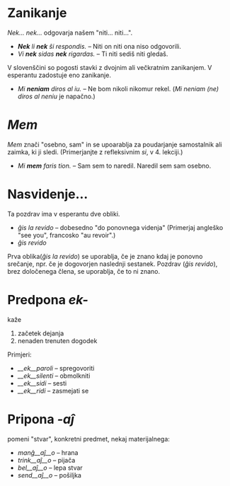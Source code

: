 # Zanikanje

*Nek... nek...* odgovarja našem "niti... niti...".

- *__Nek__ li __nek__ ŝi respondis.*   – Niti on niti ona niso odgovorili.
- *Vi __nek__ sidas __nek__ rigardas.* – Ti niti sediš niti gledaš.

V slovenščini so pogosti stavki z dvojnim ali večkratnim zanikanjem.
V esperantu zadostuje eno zanikanje. 

- *Mi __neniam__ diros al iu.* – Ne bom nikoli nikomur rekel. (*Mi neniam (ne) diros al neniu* je napačno.)

# *Mem*

*Mem* znači "osebno, sam" in se upoarablja za poudarjanje samostalnik ali zaimka, ki ji sledi. (Primerjanjte z refleksivnim *si*, v 4. lekciji.)

- *Mi __mem__ faris tion.*  – Sam sem to naredil. Naredil sem sam osebno.

# Nasvidenje…

Ta pozdrav ima v esperantu dve obliki.

- *ĝis la revido* – dobesedno "do ponovnega videnja" (Primerjaj angleško "see you", francosko "au revoir".)
- *ĝis revido*

Prva oblika(*ĝis la revido*) se uporablja, če je znano kdaj je ponovno srečanje, npr. če je dogovorjen naslednji sestanek. 
Pozdrav (*ĝis revido*), brez določenega člena, se uporablja, če to ni znano.

# Predpona *ek-*

kaže

1. začetek dejanja
2. nenaden trenuten dogodek

Primjeri:

- *__ek__paroli*  – spregovoriti
- *__ek__silenti* – obmolkniti
- *__ek__sidi*    – sesti
- *__ek__ridi*    – zasmejati se
 
# Pripona *-aĵ*

pomeni "stvar", konkretni predmet, nekaj materijalnega:

- *manĝ__aĵ__o*  – hrana
- *trink__aĵ__o* – pijača
- *bel__aĵ__o*   – lepa stvar
- *send__aĵ__o*  – pošiljka
 
